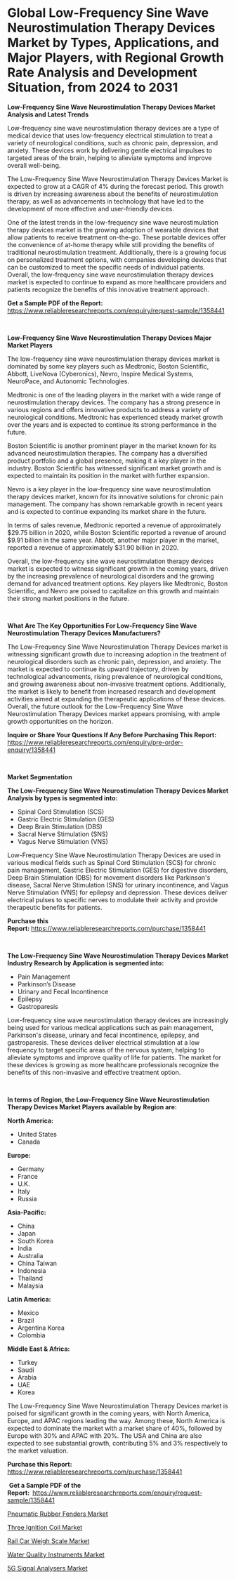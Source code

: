 <p><h1>Global Low-Frequency Sine Wave Neurostimulation Therapy Devices Market by Types, Applications, and Major Players, with Regional Growth Rate Analysis and Development Situation, from 2024 to 2031</h1></p><p><strong>Low-Frequency Sine Wave Neurostimulation Therapy Devices Market Analysis and Latest Trends</strong></p>
<p><p>Low-frequency sine wave neurostimulation therapy devices are a type of medical device that uses low-frequency electrical stimulation to treat a variety of neurological conditions, such as chronic pain, depression, and anxiety. These devices work by delivering gentle electrical impulses to targeted areas of the brain, helping to alleviate symptoms and improve overall well-being. </p><p>The Low-Frequency Sine Wave Neurostimulation Therapy Devices Market is expected to grow at a CAGR of 4% during the forecast period. This growth is driven by increasing awareness about the benefits of neurostimulation therapy, as well as advancements in technology that have led to the development of more effective and user-friendly devices. </p><p>One of the latest trends in the low-frequency sine wave neurostimulation therapy devices market is the growing adoption of wearable devices that allow patients to receive treatment on-the-go. These portable devices offer the convenience of at-home therapy while still providing the benefits of traditional neurostimulation treatment. Additionally, there is a growing focus on personalized treatment options, with companies developing devices that can be customized to meet the specific needs of individual patients. Overall, the low-frequency sine wave neurostimulation therapy devices market is expected to continue to expand as more healthcare providers and patients recognize the benefits of this innovative treatment approach.</p></p>
<p><strong>Get a Sample PDF of the Report:&nbsp;</strong> <a href="https://www.reliableresearchreports.com/enquiry/request-sample/1358441">https://www.reliableresearchreports.com/enquiry/request-sample/1358441</a></p>
<p>&nbsp;</p>
<p><strong>Low-Frequency Sine Wave Neurostimulation Therapy Devices Major Market Players</strong></p>
<p><p>The low-frequency sine wave neurostimulation therapy devices market is dominated by some key players such as Medtronic, Boston Scientific, Abbott, LiveNova (Cyberonics), Nevro, Inspire Medical Systems, NeuroPace, and Autonomic Technologies.</p><p>Medtronic is one of the leading players in the market with a wide range of neurostimulation therapy devices. The company has a strong presence in various regions and offers innovative products to address a variety of neurological conditions. Medtronic has experienced steady market growth over the years and is expected to continue its strong performance in the future.</p><p>Boston Scientific is another prominent player in the market known for its advanced neurostimulation therapies. The company has a diversified product portfolio and a global presence, making it a key player in the industry. Boston Scientific has witnessed significant market growth and is expected to maintain its position in the market with further expansion.</p><p>Nevro is a key player in the low-frequency sine wave neurostimulation therapy devices market, known for its innovative solutions for chronic pain management. The company has shown remarkable growth in recent years and is expected to continue expanding its market share in the future.</p><p>In terms of sales revenue, Medtronic reported a revenue of approximately $29.75 billion in 2020, while Boston Scientific reported a revenue of around $9.91 billion in the same year. Abbott, another major player in the market, reported a revenue of approximately $31.90 billion in 2020.</p><p>Overall, the low-frequency sine wave neurostimulation therapy devices market is expected to witness significant growth in the coming years, driven by the increasing prevalence of neurological disorders and the growing demand for advanced treatment options. Key players like Medtronic, Boston Scientific, and Nevro are poised to capitalize on this growth and maintain their strong market positions in the future.</p></p>
<p>&nbsp;</p>
<p><strong>What Are The Key Opportunities For Low-Frequency Sine Wave Neurostimulation Therapy Devices Manufacturers?</strong></p>
<p><p>The Low-Frequency Sine Wave Neurostimulation Therapy Devices market is witnessing significant growth due to increasing adoption in the treatment of neurological disorders such as chronic pain, depression, and anxiety. The market is expected to continue its upward trajectory, driven by technological advancements, rising prevalence of neurological conditions, and growing awareness about non-invasive treatment options. Additionally, the market is likely to benefit from increased research and development activities aimed at expanding the therapeutic applications of these devices. Overall, the future outlook for the Low-Frequency Sine Wave Neurostimulation Therapy Devices market appears promising, with ample growth opportunities on the horizon.</p></p>
<p><strong>Inquire or Share Your Questions If Any Before Purchasing This Report:</strong> <a href="https://www.reliableresearchreports.com/enquiry/pre-order-enquiry/1358441">https://www.reliableresearchreports.com/enquiry/pre-order-enquiry/1358441</a></p>
<p>&nbsp;</p>
<p><strong>Market Segmentation</strong></p>
<p><strong>The Low-Frequency Sine Wave Neurostimulation Therapy Devices Market Analysis by types is segmented into:</strong></p>
<p><ul><li>Spinal Cord Stimulation (SCS)</li><li>Gastric Electric Stimulation (GES)</li><li>Deep Brain Stimulation (DBS)</li><li>Sacral Nerve Stimulation (SNS)</li><li>Vagus Nerve Stimulation (VNS)</li></ul></p>
<p><p>Low-Frequency Sine Wave Neurostimulation Therapy Devices are used in various medical fields such as Spinal Cord Stimulation (SCS) for chronic pain management, Gastric Electric Stimulation (GES) for digestive disorders, Deep Brain Stimulation (DBS) for movement disorders like Parkinson's disease, Sacral Nerve Stimulation (SNS) for urinary incontinence, and Vagus Nerve Stimulation (VNS) for epilepsy and depression. These devices deliver electrical pulses to specific nerves to modulate their activity and provide therapeutic benefits for patients.</p></p>
<p><strong>Purchase this Report:&nbsp;</strong><a href="https://www.reliableresearchreports.com/purchase/1358441">https://www.reliableresearchreports.com/purchase/1358441</a></p>
<p>&nbsp;</p>
<p><strong>The Low-Frequency Sine Wave Neurostimulation Therapy Devices Market Industry Research by Application is segmented into:</strong></p>
<p><ul><li>Pain Management</li><li>Parkinson’s Disease</li><li>Urinary and Fecal Incontinence</li><li>Epilepsy</li><li>Gastroparesis</li></ul></p>
<p><p>Low-frequency sine wave neurostimulation therapy devices are increasingly being used for various medical applications such as pain management, Parkinson's disease, urinary and fecal incontinence, epilepsy, and gastroparesis. These devices deliver electrical stimulation at a low frequency to target specific areas of the nervous system, helping to alleviate symptoms and improve quality of life for patients. The market for these devices is growing as more healthcare professionals recognize the benefits of this non-invasive and effective treatment option.</p></p>
<p>&nbsp;</p>
<p><strong>In terms of Region, the Low-Frequency Sine Wave Neurostimulation Therapy Devices Market Players available by Region are:</strong></p>
<p>
    <p> <strong> North America: </strong>
        <ul>
            <li>United States</li>
            <li>Canada</li>
        </ul>
        </p> 
    <p> <strong> Europe: </strong>
        <ul>
            <li>Germany</li>
            <li>France</li>
            <li>U.K.</li>
            <li>Italy</li>
            <li>Russia</li>
        </ul>
        </p> 
    <p> <strong> Asia-Pacific: </strong>
        <ul>
            <li>China</li>
            <li>Japan</li>
            <li>South Korea</li>
            <li>India</li>
            <li>Australia</li>
            <li>China Taiwan</li>
            <li>Indonesia</li>
            <li>Thailand</li>
            <li>Malaysia</li>
        </ul>
        </p> 
    <p> <strong> Latin America: </strong>
        <ul>
            <li>Mexico</li>
            <li>Brazil</li>
            <li>Argentina Korea</li>
            <li>Colombia</li>
        </ul>
        </p> 
    <p> <strong> Middle East & Africa: </strong>
        <ul>
            <li>Turkey</li>
            <li>Saudi</li>
            <li>Arabia</li>
            <li>UAE</li>
            <li>Korea</li>
        </ul>
    </p>
    </p>
<p><p>The Low-Frequency Sine Wave Neurostimulation Therapy Devices market is poised for significant growth in the coming years, with North America, Europe, and APAC regions leading the way. Among these, North America is expected to dominate the market with a market share of 40%, followed by Europe with 30% and APAC with 20%. The USA and China are also expected to see substantial growth, contributing 5% and 3% respectively to the market valuation.</p></p>
<p><strong>Purchase this Report: </strong><a href="https://www.reliableresearchreports.com/purchase/1358441">https://www.reliableresearchreports.com/purchase/1358441</a></p>
<p>&nbsp;<strong>Get a Sample PDF of the Report:&nbsp;&nbsp;</strong><a href="https://www.reliableresearchreports.com/enquiry/request-sample/1358441">https://www.reliableresearchreports.com/enquiry/request-sample/1358441</a></p>
<p><strong></strong></p>
<p><p><a href="https://medium.com/@katlynbauch/pneumatic-rubber-fenders-market-research-report-its-history-and-forecast-2024-to-2031-0588625b4b72">Pneumatic Rubber Fenders Market</a></p><p><a href="https://issuu.com/reportprime-2/docs/three-ignition-coil-market-size-2030.pptx">Three Ignition Coil Market</a></p><p><a href="https://medium.com/@bonniehoppe2023/rail-car-weigh-scale-market-insights-into-market-cagr-market-trends-and-growth-strategies-f9a593e608f1">Rail Car Weigh Scale Market</a></p><p><a href="https://medium.com/@katlynbauch/water-quality-instruments-market-analysis-its-cagr-market-segmentation-and-global-industry-78d48c2c07d0">Water Quality Instruments Market</a></p><p><a href="https://issuu.com/reportprime-2/docs/5g-signal-analysers-market-size-2030.pptx">5G Signal Analysers Market</a></p></p>